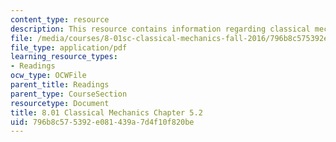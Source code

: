 ```yaml
---
content_type: resource
description: This resource contains information regarding classical mechanics.
file: /media/courses/8-01sc-classical-mechanics-fall-2016/796b8c575392e081439a7d4f10f820be_MIT8_01F16_chapter5.2.pdf
file_type: application/pdf
learning_resource_types:
- Readings
ocw_type: OCWFile
parent_title: Readings
parent_type: CourseSection
resourcetype: Document
title: 8.01 Classical Mechanics Chapter 5.2
uid: 796b8c57-5392-e081-439a-7d4f10f820be
---
```

